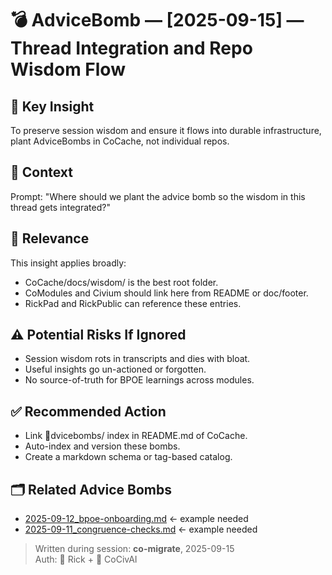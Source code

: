 # 💣 AdviceBomb — [2025-09-15] — Thread Integration and Repo Wisdom Flow

## 🧠 Key Insight
To preserve session wisdom and ensure it flows into durable infrastructure, plant AdviceBombs in CoCache, not individual repos.

## 💬 Context
Prompt: "Where should we plant the advice bomb so the wisdom in this thread gets integrated?"

## 🧩 Relevance
This insight applies broadly:
- CoCache/docs/wisdom/ is the best root folder.
- CoModules and Civium should link here from README or doc/footer.
- RickPad and RickPublic can reference these entries.

## ⚠️ Potential Risks If Ignored
- Session wisdom rots in transcripts and dies with bloat.
- Useful insights go un-actioned or forgotten.
- No source-of-truth for BPOE learnings across modules.

## ✅ Recommended Action
- Link dvicebombs/ index in README.md of CoCache.
- Auto-index and version these bombs.
- Create a markdown schema or tag-based catalog.

## 🗂 Related Advice Bombs
- [2025-09-12_bpoe-onboarding.md](./2025-09-12_bpoe-onboarding.md) ← example needed
- [2025-09-11_congruence-checks.md](./2025-09-11_congruence-checks.md) ← example needed

> Written during session: **co-migrate**, 2025-09-15  
> Auth: 🧠 Rick + 🤖 CoCivAI

